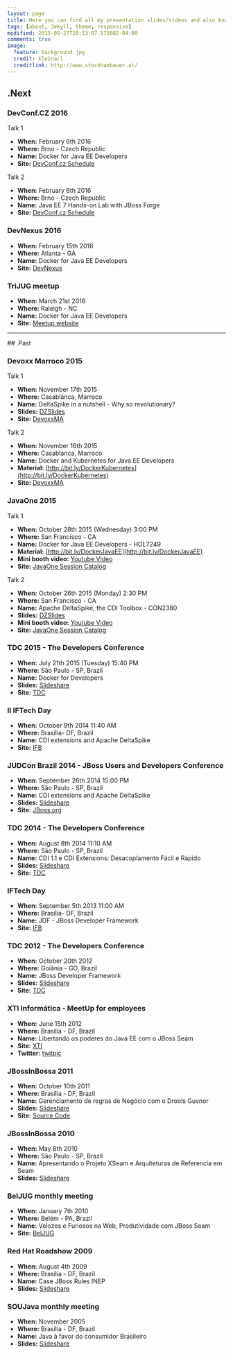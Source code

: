 ```yaml
---
layout: page
title: Here you can find all my presentation slides/videos and also know where you can find me in the future.
tags: [about, Jekyll, theme, responsive]
modified: 2015-09-27T20:53:07.573882-04:00
comments: true
image:
  feature: background.jpg
  credit: kleinarl
  creditlink: http://www.stockhambauer.at/
---
```


## .Next


### DevConf.CZ 2016

Talk 1

- **When:** February 6th 2016
- **Where:** Brno - Czech Republic
- **Name:** Docker for Java EE Developers
- **Site:** [DevConf.cz Schedule](https://devconfcz2016.sched.org/event/5m0d/docker-for-java-ee-developers)

Talk 2

- **When:** February 6th 2016
- **Where:** Brno - Czech Republic
- **Name:** Java EE 7 Hands-on Lab with JBoss Forge
- **Site:** [DevConf.cz Schedule](https://devconfcz2016.sched.org/event/5m0x/java-ee-7-hands-on-lab-with-jboss-forge)

### DevNexus 2016
- **When:** February 15th 2016
- **Where:** Atlanta - GA
- **Name:** Docker for Java EE Developers
- **Site:** [DevNexus](https://www.devnexus.com/s/devnexus2016/presentations#id-5423)

### TriJUG meetup
- **When:** March 21st 2016
- **Where:** Raleigh - NC
- **Name:** Docker for Java EE Developers
- **Site:** [Meetup website](http://www.meetup.com/pt-BR/Triangle-Java-Users-Group/events/226005003/?eventId=226005003)

<hr>
## .Past

### Devoxx Marroco 2015

Talk 1

- **When:** November 17th 2015
- **Where:** Casablanca, Marroco
- **Name:** DeltaSpike in a nutshell - Why so revolutionary?
- **Slides:** [DZSlides](http://rafabene.com/deltaspike-cdi-toolbox/)
- **Site:** [DevoxxMA](http://cfp.devoxx.ma/2015/talk/CLL-0718/DeltaSpike_in_a_nutshell_-_Why_so_revolutionary%3F)

Talk 2

- **When:** November 16th 2015
- **Where:** Casablanca, Marroco
- **Name:** Docker and Kubernetes for Java EE Developers
- **Material:** [http://bit.ly/DockerKubernetes](http://bit.ly/DockerKubernetes)
- **Site:** [DevoxxMA](http://cfp.devoxx.ma/2015/talk/KWW-1312/Docker_and_Kubernetes_for_Java_EE_Developers)

### JavaOne 2015

Talk 1

- **When:** October 28th 2015 (Wednesday) 3:00 PM
- **Where:** San Francisco - CA
- **Name:** Docker for Java EE Developers - HOL7249
- **Material:** [http://bit.ly/DockerJavaEE](http://bit.ly/DockerJavaEE)
- **Mini booth video:** [Youtube Video](https://www.youtube.com/watch?v=pxVPkfT8DKo)
- **Site:** [JavaOne Session Catalog](https://events.rainfocus.com/oow15/catalog/oracle.jsp?search=HOL7249&search.event=openworldEvent&search.event=javaoneEvent)

Talk 2

- **When:** October 26th 2015 (Monday) 2:30 PM
- **Where:** San Francisco - CA
- **Name:** Apache DeltaSpike, the CDI Toolbox - CON2380
- **Slides:** [DZSlides](http://rafabene.com/deltaspike-cdi-toolbox/)
- **Mini booth video:** [Youtube Video](https://www.youtube.com/watch?v=3McmEi3cs_s)
- **Site:** [JavaOne Session Catalog](https://events.rainfocus.com/oow15/catalog/oracle.jsp?search=CON2380&search.event=javaoneEvent)

### TDC 2015 - The Developers Conference
- **When:** July 21th 2015 (Tuesday) 15:40 PM
- **Where:** São Paulo - SP, Brazil
- **Name:** Docker for Developers
- **Slides:** [Slideshare](http://www.slideshare.net/RafaelBenevides1/docker-for-java-developers)
- **Site:** [TDC](http://www.thedevelopersconference.com.br/tdc/2014/saopaulo/trilha-devops)

### II IFTech Day
- **When:** October 9th 2014  11:40 AM
- **Where:** Brasília- DF, Brazil
- **Name:** CDI extensions and Apache DeltaSpike
- **Site:** [IFB](http://www.ifb.edu.br/reitoria/reitoria/noticiasreitoria/7710-ifb-realiza-ii-iftechday)

### JUDCon Brazil 2014 - JBoss Users and Developers Conference
- **When:** September 26th 2014  15:00 PM
- **Where:** São Paulo - SP, Brazil
- **Name:** CDI extensions and Apache DeltaSpike
- **Slides:** [Slideshare](http://www.slideshare.net/RafaelBenevides1/cdi-extensions-e-deltaspike)
- **Site:** [JBoss.org](http://www.jboss.org/pt_BR/events/JUDCon/2014/brazil/agenda.html#CDI)

### TDC  2014 - The Developers Conference
- **When:** August 8th 2014  11:10 AM
- **Where:** São Paulo - SP, Brazil
- **Name:** CDI 1.1 e CDI Extensions: Desacoplamento Fácil e Rápido
- **Slides:** [Slideshare](http://www.slideshare.net/RafaelBenevides1/tdc-2014-sp-e-o-deltaspike)
- **Site:** [TDC](http://www.thedevelopersconference.com.br/tdc/2014/saopaulo/trilha-javaee)

### IFTech Day
- **When:** September 5th 2013  11:00 AM
- **Where:** Brasília- DF, Brazil
- **Name:** JDF - JBoss Developer Framework
- **Site:** [IFB](https://www.ifb.edu.br/attachments/5410_IFTechDay%20(1).pdf)

### TDC  2012 - The Developers Conference
- **When:** October 20th 2012
- **Where:** Goiânia - GO, Brazil
- **Name:** JBoss Developer Framework
- **Slides:** [Slideshare](http://www.slideshare.net/RafaelBenevides1/apresentao-jdf-no-tdc-2012)
- **Site:** [TDC](http://www.thedevelopersconference.com.br/tdc/2012/index.html#goiania)

### XTI Informática - MeetUp for employees
- **When:** June 15th 2012
- **Where:** Brasília - DF, Brazil
- **Name:** Libertando os poderes do Java EE com o JBoss Seam
- **Site:** [XTI](http://www.xti.com.br/noticias/meetup-xti-redhat.htm)
- **Twitter:** [twitpic](http://twitpic.com/a0ibfe)

### JBossInBossa 2011
- **When:** October 10th 2011
- **Where:** Brasília - DF, Brazil
- **Name:** Gerenciamento de regras de Negócio com o Drools Guvnor
- **Slides:** [Slideshare](http://www.slideshare.net/RafaelBenevides1/jbossinbossa-2011-brms)
- **Site:** [Source Code](https://github.com/rafabene/JBossInBossa)

### JBossInBossa 2010
- **When:** May 8th 2010
- **Where:** São Paulo - SP, Brazil
- **Name:** Apresentando o Projeto XSeam e Arquiteturas de Referencia em Seam
- **Slides:** [Slideshare](http://www.slideshare.net/RafaelBenevides1/jbossinbossa-2010)

### BelJUG monthly meeting
- **When:** January 7th 2010
- **Where:** Belém - PA, Brazil
- **Name:** Velozes e Furiosos na Web, Produtividade com JBoss Seam
- **Site:** [BelJUG](https://sites.google.com/a/beljug.com.br/site/eventos/reunioes/janeiro-2010)

### Red Hat Roadshow 2009
- **When:** August 4th 2009
- **Where:** Brasília - DF, Brazil
- **Name:** Case JBoss Rules INEP
- **Slides:** [Slideshare](http://www.slideshare.net/RafaelBenevides1/red-hat-roadshow-2009)

### SOUJava monthly meeting
- **When:** November 2005
- **Where:** Brasília - DF, Brazil
- **Name:** Java à favor do consumidor Brasileiro
- **Slides:** [Slideshare](http://www.slideshare.net/RafaelBenevides1/reunio-soujava-bsb-2005-java-a-favor-do-consumidor-brasileiro)

